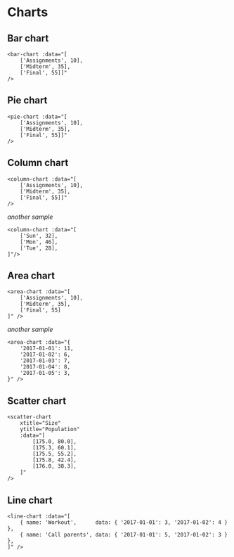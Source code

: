 # Charts

## Bar chart

```vue
<bar-chart :data="[
    ['Assignments', 10],
    ['Midterm', 35],
    ['Final', 55]]"
/>
```

<bar-chart :data="[
['Assignments', 10],
['Midterm', 35],
['Final', 55]]"
/>

## Pie chart

```vue
<pie-chart :data="[
    ['Assignments', 10],
    ['Midterm', 35],
    ['Final', 55]]"
/>
```

<pie-chart :data="[
['Assignments', 10],
['Midterm', 35],
['Final', 55]]"
/>

## Column chart

```vue
<column-chart :data="[
    ['Assignments', 10],
    ['Midterm', 35],
    ['Final', 55]]"
/>
```

<column-chart :data="[
['Assignments', 10],
['Midterm', 35],
['Final', 55]]"
/>

_another sample_

```vue
<column-chart :data="[
    ['Sun', 32],
    ['Mon', 46],
    ['Tue', 28],
]"/>
```

<column-chart :data="[
['Sun', 32],
['Mon', 46],
['Tue', 28],
]" />

## Area chart

```vue
<area-chart :data="[
    ['Assignments', 10],
    ['Midterm', 35],
    ['Final', 55]
]" />
```

<area-chart :data="[
['Assignments', 10],
['Midterm', 35],
['Final', 55]
]" />

_another sample_

```vue
<area-chart :data="{
    '2017-01-01': 11,
    '2017-01-02': 6,
    '2017-01-03': 7,
    '2017-01-04': 8,
    '2017-01-05': 3,
}" />
```

<area-chart :data="{
'2017-01-01': 11,
'2017-01-02': 6,
'2017-01-03': 7,
'2017-01-04': 8,
'2017-01-05': 3,
}" />

## Scatter chart

```vue
<scatter-chart
    xtitle="Size"
    ytitle="Population"
    :data="[
        [175.0, 80.0],
        [175.3, 60.1],
        [175.5, 55.2],
        [175.8, 42.4],
        [176.0, 38.3],
    ]"
/>
```

<scatter-chart
xtitle="Size"
ytitle="Population"
:data="[
[175.0, 80.0],
[175.3, 60.1],
[175.5, 55.2],
[175.8, 42.4],
[176.0, 38.3],
]"
/>

## Line chart

```vue
<line-chart :data="[
    { name: 'Workout',      data: { '2017-01-01': 3, '2017-01-02': 4 } },
    { name: 'Call parents', data: { '2017-01-01': 5, '2017-01-02': 3 } },
]" />
```

<line-chart :data="[
{ name: 'Workout',      data: { '2017-01-01': 3, '2017-01-02': 4 } },
{ name: 'Call parents', data: { '2017-01-01': 5, '2017-01-02': 3 } },
]" />

